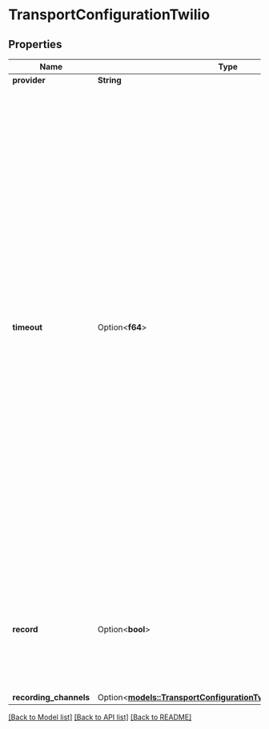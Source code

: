 # TransportConfigurationTwilio

## Properties

Name | Type | Description | Notes
------------ | ------------- | ------------- | -------------
**provider** | **String** |  | 
**timeout** | Option<**f64**> | The integer number of seconds that we should allow the phone to ring before assuming there is no answer. The default is `60` seconds and the maximum is `600` seconds. For some call flows, we will add a 5-second buffer to the timeout value you provide. For this reason, a timeout value of 10 seconds could result in an actual timeout closer to 15 seconds. You can set this to a short time, such as `15` seconds, to hang up before reaching an answering machine or voicemail.  @default 60 | [optional]
**record** | Option<**bool**> | Whether to record the call. Can be `true` to record the phone call, or `false` to not. The default is `false`.  @default false | [optional]
**recording_channels** | Option<[**models::TransportConfigurationTwilioRecordingChannels**](TransportConfigurationTwilioRecordingChannels.md)> |  | [optional]

[[Back to Model list]](../README.md#documentation-for-models) [[Back to API list]](../README.md#documentation-for-api-endpoints) [[Back to README]](../README.md)


